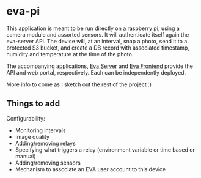 # eva-pi

This application is meant to be run directly on a raspberry pi, using a camera module and assorted sensors. It will authenticate itself again the eva-server API. The device will, at an interval, snap a photo, send it to a protected S3 bucket, and create a DB record with associated timestamp, humidity and temperature at the time of the photo.

The accompanying applications, [Eva Server](https://github.com/vincentpurcell/eva-server) and [Eva Frontend](https://github.com/vincentpurcell/eva-frontend) provide the API and web portal, respectively. Each can be independently deployed.

More info to come as I sketch out the rest of the project :)

## Things to add

Configurability:
- Monitoring intervals
- Image quality
- Adding/removing relays
- Specifying what triggers a relay (environment variable or time based or manual)
- Adding/removing sensors
- Mechanism to associate an EVA user account to this device
